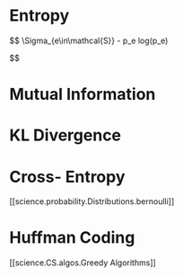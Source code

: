 # Entropy

$$
\Sigma_{e\in\mathcal{S}} - p_e log(p_e)

$$

# Mutual Information


# KL Divergence


# Cross- Entropy
[[science.probability.Distributions.bernoulli]]


# Huffman Coding
[[science.CS.algos.Greedy Algorithms]]



